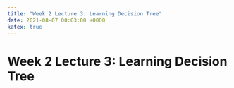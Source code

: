 ```yaml
---
title: "Week 2 Lecture 3: Learning Decision Tree"
date: 2021-08-07 00:03:00 +0000
katex: true
---
```


# Week 2 Lecture 3: Learning Decision Tree

